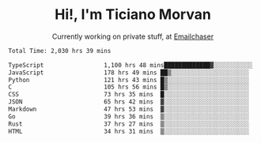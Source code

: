 <h1 align="center">Hi!, I'm Ticiano Morvan</h1>
<p align="center">Currently working on private stuff, at <a href="https://emailchaser.com" target="_blank">Emailchaser</a></p>

<!--START_SECTION:waka-->

```txt
Total Time: 2,030 hrs 39 mins

TypeScript                 1,100 hrs 48 mins█████████████▓░░░░░░░░░░░   54.21 %
JavaScript                 178 hrs 49 mins ██▒░░░░░░░░░░░░░░░░░░░░░░   08.81 %
Python                     121 hrs 43 mins █▒░░░░░░░░░░░░░░░░░░░░░░░   05.99 %
C                          105 hrs 56 mins █▒░░░░░░░░░░░░░░░░░░░░░░░   05.22 %
CSS                        73 hrs 35 mins  █░░░░░░░░░░░░░░░░░░░░░░░░   03.62 %
JSON                       65 hrs 42 mins  ▓░░░░░░░░░░░░░░░░░░░░░░░░   03.24 %
Markdown                   47 hrs 53 mins  ▓░░░░░░░░░░░░░░░░░░░░░░░░   02.36 %
Go                         39 hrs 36 mins  ▒░░░░░░░░░░░░░░░░░░░░░░░░   01.95 %
Rust                       37 hrs 27 mins  ▒░░░░░░░░░░░░░░░░░░░░░░░░   01.84 %
HTML                       34 hrs 31 mins  ▒░░░░░░░░░░░░░░░░░░░░░░░░   01.70 %
```

<!--END_SECTION:waka-->

